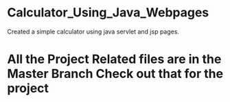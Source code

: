 # Calculator_Using_Java_Webpages
Created a simple calculator using java servlet and jsp pages.
<H1> All the Project Related files are in the Master Branch  Check out that for the project</H1>
